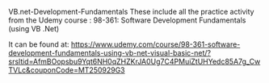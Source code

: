 VB.net-Development-Fundamentals
These include all the practice activity from the Udemy course : 98-361: Software Development Fundamentals (using VB .Net)

It can be found at: https://www.udemy.com/course/98-361-software-development-fundamentals-using-vb-net-visual-basic-net/?srsltid=AfmBOopsbu9Yqt6NH0qZHZKrJA0Ug7C4PMuiZtUHYedc85A7g_CwTVLc&couponCode=MT250929G3
